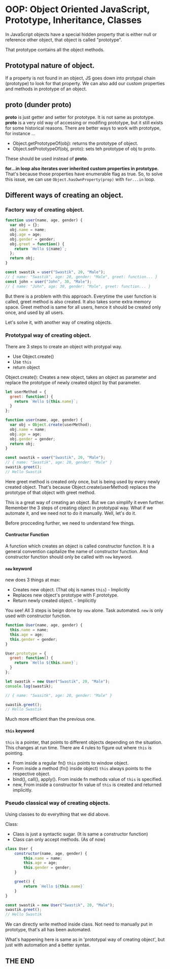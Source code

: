 # OOP: Object Oriented JavaScript, Prototype, Inheritance, Classes

In JavaScript objects have a special hidden property that is either null or reference other object, that object is called "prototype".

That prototype contains all the object methods.

## Prototypal nature of object.

If a property is not found in an object, JS goes down into protypal chain (prototype) to look for that property. We can also add our custom properties and methods in prototype of an object.

## **proto** (dunder proto)

**proto** is just getter and setter for prototype. It is not same as prototype. **proto** is a very old way of accessing or modifing prototype, but it still exists for some historical reasons. There are better ways to work with prototype, for instance ...

- Object.getPrototypeOf(obj): returns the prototype of object.
- Object.setPrototypeOf(obj, proto): sets teh prototype of obj to proto.

These should be used instead of **proto**.

**for...in loop also iterates over inherited custom properties in prototype.** That's because those properties have enumerable flag as true. So, to solve this issue, we can use `Object.hasOwnProperty(prop)` with `for...in` loop.

## Different ways of creating an object.

### Factory way of creating object.

```js
function user(name, age, gender) {
  var obj = {};
  obj.name = name;
  obj.age = age;
  obj.gender = gender;
  obj.greet = function() {
    return `Hello ${name}`;
  };
  return obj;
}

const swastik = user("Swastik", 20, "Male");
// { name: "Swastik", age: 20, gender: "Male", greet: function... }
const john = user("John", 30, "Male");
// { name: "John", age: 30, gender: "Male", greet: function... }
```

But there is a problem with this approach. Everytime the user function is called, greet method is also created. It also takes some extra memory space. Greet method is same for all users, hence it should be created only once, and used by all users.

Let's solve it, with another way of creating objects.

### Prototypal way of creating object.

There are 3 steps to create an object with protypal way.

- Use Object.create()
- Use `this`
- return object

Object.create(): Creates a new object, takes an object as parameter and replace the prototype of newly created object by that parameter.

```js
let userMethod = {
  greet: function() {
    return `Hello ${this.name}`;
  }
};

function user(name, age, gender) {
  var obj = Object.create(userMethod);
  obj.name = name;
  obj.age = age;
  obj.gender = gender;
  return obj;
}

const swastik = user("Swastik", 20, "Male");
// { name: "Swastik", age: 20, gender: "Male" }
swastik.greet();
// Hello Swastik
```

Here greet method is created only once, but is being used by every newly created object. That's because Object.create(userMethod) replaces the prototype of that object with greet method.

This is a great way of creating an object. But we can simplify it even further. Remember the 3 steps of creating object in prototypal way. What if we automate it, and we need not to do it manually. Well, let's do it.

Before procceding further, we need to understand few things.

#### Contructor Function

A function which creates an object is called constructor function. It is a general convention capitalize the name of constructor function. And constructor function should only be called with `new` keyword.

#### `new` keyword

new does 3 things at max:

- Creates new object. (That obj is names `this`) - Implicitly
- Replaces new object's prototype with F.prototype.
- Return newly created object. - Implicitly

You see! All 3 steps is beign done by `new` alone. Task automated. `new` is only used with constructor function.

```js
function User(name, age, gender) {
  this.name = name;
  this.age = age;
  this.gender = gender;
}

User.prototype = {
  greet: function() {
    return `Hello ${this.name}`;
  }
};

let swastik = new User("Swastik", 20, "Male");
console.log(swastik);

// { name: "Swasitk", age: 20, gender: "Male" }

swastik.greet();
// Hello Swastik
```

Much more efficient than the previous one.

#### `this` keyword

`this` is a pointer, that points to different objects depending on the situation. This changes at run time. There are 4 rules to figure out where `this` is pointing.

- From inside a regular fn() `this` points to window object.
- From inside a method (fn() inside object) `this` always points to the respective object.
- bind(), call(), apply(). From inside fn methods value of `this` is specified.
- new, From inside a constructor fn value of `this` is created and returned implicitly.

### Pseudo classical way of creating objects.

Using classes to do everything that we did above.

Class:

- Class is just a syntactic sugar. (It is same a constructor function)
- Class can only accept methods. (As of now)

```js
class User {
    constructor(name, age, gender) {
        this.name = name;
        this.age = age;
        this.gender = gender;
    }

    greet() {
        return `Hello ${this.name}`
    }
}

const swastik = new User("Swastik", 20, "Male");
swastik.greet();
// Hello Swastik
```

We can directly write method inside class. Not need to manually put in prototype, that's all has been automated.

What's happening here is same as in 'prototypal way of creating object', but just with automation and a better syntax.

## THE END